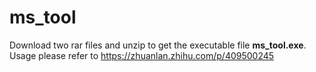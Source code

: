 # ms_tool
Download two rar files and unzip to get the executable file **ms_tool.exe**.  
Usage please refer to https://zhuanlan.zhihu.com/p/409500245

